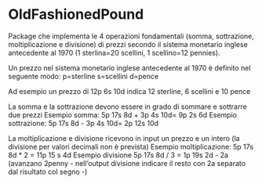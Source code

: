 # OldFashionedPound
Package che implementa le 4 operazioni fondamentali (somma, sottrazione, moltiplicazione e divisione) di prezzi secondo il sistema monetario inglese antecedente al 1970 (1 sterlina=20 scellini, 1 scellino=12 pennies).

Un prezzo nel sistema monetario inglese antecedente al 1970 è definito nel seguente modo:
p=sterline
s=scellini
d=pence

Ad esempio un prezzo di  12p 6s 10d indica 12 sterline, 6 scellini e 10 pence

La somma e la sottrazione devono essere in grado di sommare e sottrarre due prezzi
Esempio somma: 5p 17s 8d + 3p 4s 10d= 9p 2s 6d
Esempio sottrazione: 5p 17s 8d - 3p 4s 10d= 2p 12s 10d

La moltiplicazione e divisione ricevono in input un prezzo e un intero (la divisione per valori decimali non è prevista)
Esempio moltiplicazione: 5p 17s 8d * 2 = 11p 15 s 4d
Esempio divisione 5p 17s 8d / 3 = 1p 19s 2d   - 2a (avanzano 2penny - nell’output divisione indicare il resto con 2a separato dal risultato col segno -)




